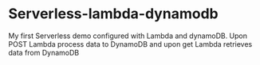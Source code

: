 # Serverless-lambda-dynamodb
My first Serverless demo configured with Lambda and dynamoDB. Upon POST Lambda process data to DynamoDB and upon get Lambda retrieves data from DynamoDB
